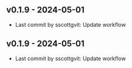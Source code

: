 ## v0.1.9 - 2024-05-01
- Last commit by sscottgvit: Update workflow
## v0.1.9 - 2024-05-01
- Last commit by sscottgvit: Update workflow

